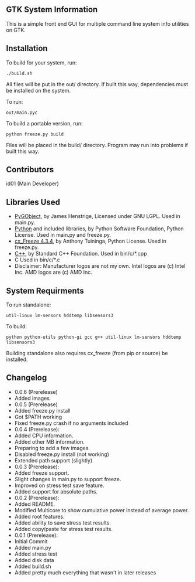 ## GTK System Information
This is a simple front end GUI for multiple command line system info utilities on GTK.

## Installation
To build for your system, run: 
```
./build.sh
```
All files will be put in the out/ directory. If built this way, dependencies must be installed on the system.

To run:
```
out/main.pyc
```

To build a portable version, run:
```
python freeze.py build
```
Files will be placed in the build/ directory. Program may run into problems if built this way.

## Contributors
id01 (Main Developer)

## Libraries Used
* [PyGObject](http://www.pygtk.org/), by James Henstrige, Licensed under GNU LGPL. Used in main.py.
* [Python](https://www.python.org/) and included libraries, by Python Software Foundation, Python License. Used in main.py and freeze.py.
* [cx_Freeze 4.3.4](https://pypi.python.org/pypi/cx_freeze), by Anthony Tuininga, Python License. Used in freeze.py.
* [C++](https://isocpp.org), by Standard C++ Foundation. Used in bin/c/*.cpp
* C Used in bin/c/*.c
* Disclaimer: Manufacturer logos are not my own. Intel logos are (c) Intel Inc. AMD logos are (c) AMD Inc.

## System Requirments
To run standalone:
```
util-linux lm-sensors hddtemp libsensors3
```
To build:
```
python python-utils python-gi gcc g++ util-linux lm-sensors hddtemp libsensors3
```
Building standalone also requires cx_freeze (from pip or source) be installed.

## Changelog
* 0.0.6 (Prerelease)
 * Added images
* 0.0.5 (Prerelease)
 * Added freeze.py install
 * Got $PATH working
 * Fixed freeze.py crash if no arguments included
* 0.0.4 (Prerelease):
 * Added CPU information.
 * Added other MB information.
 * Preparing to add a few images.
 * Disabled freeze.py install (not working)
 * Extended path support (slightly)
* 0.0.3 (Prerelease):
 * Added freeze support.
 * Slight changes in main.py to support freeze.
 * Improved on stress test save feature.
 * Added support for absolute paths.
* 0.0.2 (Prerelease):
 * Added README.
 * Modified Multicore to show cumulative power instead of average power.
 * Added root features.
 * Added ability to save stress test results.
 * Added copy/paste for stress test results.
* 0.0.1 (Prerelease):
 * Initial Commit
 * Added main.py
 * Added stress test
 * Added disk data
 * Added build.sh
 * Added pretty much everything that wasn't in later releases
